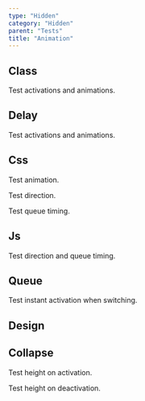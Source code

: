 ```yaml
---
type: "Hidden"
category: "Hidden"
parent: "Tests"
title: "Animation"
---
```


## Class

Test activations and animations.

<demo>
  <demoinline src="demos/components/toggle/animation-multiple">
  </demoinline>
  <demoinline src="demos/components/overlay/animation-multiple">
  </demoinline>
  <demoinline src="demos/components/drop/animation-multiple">
  </demoinline>
  <demoinline src="demos/components/tooltip/animation-multiple">
  </demoinline>
</demo>

## Delay

Test activations and animations.

<demo>
  <demoinline src="demos/components/toggle/animation-multiple-delay">
  </demoinline>
</demo>

## Css

Test animation.

Test direction.

Test queue timing.

<demo>
  <demoinline src="demos/components/toggle/animation-css">
  </demoinline>
  <demoinline src="demos/components/overlay/animation-css">
  </demoinline>
  <demoinline src="demos/components/drop/animation-css">
  </demoinline>
  <demoinline src="demos/components/tooltip/animation-css">
  </demoinline>
</demo>

## Js

Test direction and queue timing.

<demo>
  <demoinline src="demos/components/toggle/animation-js">
  </demoinline>
  <demoinline src="demos/components/overlay/animation-js">
  </demoinline>
  <demoinline src="demos/components/drop/animation-js">
  </demoinline>
  <demoinline src="demos/components/tooltip/animation-js">
  </demoinline>
</demo>

## Queue

Test instant activation when switching.

<demo>
  <demoinline src="demos/components/toggle/animation-multiple-noqueue">
  </demoinline>
  <demoinline src="demos/components/overlay/animation-multiple-noqueue">
  </demoinline>
  <demoinline src="demos/components/drop/animation-multiple-noqueue">
  </demoinline>
  <demoinline src="demos/components/tooltip/animation-multiple-noqueue">
  </demoinline>
</demo>

## Design

<demo>
  <demoinline src="demos/components/toggle/animation-design">
  </demoinline>
  <demoinline src="demos/components/overlay/animation-design">
  </demoinline>
  <demoinline src="demos/components/drop/animation-design">
  </demoinline>
  <demoinline src="demos/components/tooltip/animation-design">
  </demoinline>
</demo>

## Collapse

Test height on activation.

Test height on deactivation.

<demo>
  <demoinline src="demos/components/animation/collapse-height">
  </demoinline>
  <demoinline src="demos/components/animation/collapse-width">
  </demoinline>
  <demoinline src="demos/components/animation/collapse-text">
  </demoinline>
</demo>
